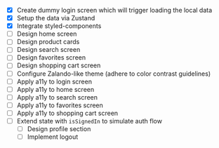 - [X] Create dummy login screen which will trigger loading the local data
- [X] Setup the data via Zustand
- [X] Integrate styled-components
- [ ] Design home screen
- [ ] Design product cards
- [ ] Design search screen
- [ ] Design favorites screen
- [ ] Design shopping cart screen
- [ ] Configure Zalando-like theme (adhere to color contrast guidelines)
- [ ] Apply a11y to login screen
- [ ] Apply a11y to home screen
- [ ] Apply a11y to search screen
- [ ] Apply a11y to favorites screen
- [ ] Apply a11y to shopping cart screen
- [ ] Extend state with `isSignedIn` to simulate auth flow
  - [ ] Design profile section
  - [ ] Implement logout